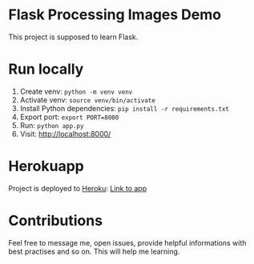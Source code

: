 # Flask Processing Images Demo

This project is supposed to learn Flask.

# Run locally

1) Create venv: `python -m venv venv`
2) Activate venv: `source venv/bin/activate`
3) Install Python dependencies: `pip install -r requirements.txt`
4) Export port: `export PORT=8000`
5) Run: `python app.py`
6) Visit: [http://localhost:8000/](http://localhost:8000/)

# Herokuapp

Project is deployed to [Heroku](https://heroku.com/): [Link to app](http://xyz.herokuapp.com/)

# Contributions

Feel free to message me, open issues, provide helpful informations with best practises and so on. This will help me learning.
